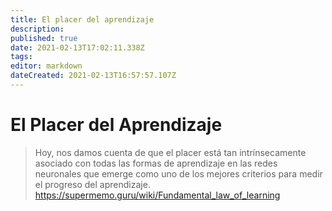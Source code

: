 ```yaml
---
title: El placer del aprendizaje
description: 
published: true
date: 2021-02-13T17:02:11.338Z
tags: 
editor: markdown
dateCreated: 2021-02-13T16:57:57.107Z
---
```


# El Placer del Aprendizaje

> Hoy, nos damos cuenta de que el placer está tan intrínsecamente asociado con todas las formas de aprendizaje en las redes neuronales que emerge como uno de los mejores criterios para medir el progreso del aprendizaje.
https://supermemo.guru/wiki/Fundamental_law_of_learning